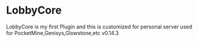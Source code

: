 # LobbyCore
LobbyCore is my first Plugin and this is customized for personal server
used for PocketMine,Genisys,Glowstone,etc v0.14.3
